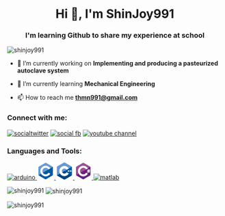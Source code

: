 <h1 align="center">Hi 👋, I'm ShinJoy991</h1>
<h3 align="center">I'm learning Github to share my experience at school</h3>

<p align="left"> <img src="https://komarev.com/ghpvc/?username=shinjoy991&label=Profile%20views&color=0e75b6&style=flat" alt="shinjoy991" /> </p>

- 🔭 I’m currently working on **Implementing and producing a pasteurized autoclave system**

- 🌱 I’m currently learning **Mechanical Engineering**

- 📫 How to reach me **thmn991@gmail.com**

<h3 align="left">Connect with me:</h3>
<p align="left">
<a href="https://twitter.com/socialtwitter" target="blank"><img align="center" src="https://raw.githubusercontent.com/rahuldkjain/github-profile-readme-generator/master/src/images/icons/Social/twitter.svg" alt="socialtwitter" height="30" width="40" /></a>
<a href="https://fb.com/social fb" target="blank"><img align="center" src="https://raw.githubusercontent.com/rahuldkjain/github-profile-readme-generator/master/src/images/icons/Social/facebook.svg" alt="social fb" height="30" width="40" /></a>
<a href="https://www.youtube.com/channel/UCKPwvVEwZchgXHVoIH0CDvQ" target="blank"><img align="center" src="https://raw.githubusercontent.com/rahuldkjain/github-profile-readme-generator/master/src/images/icons/Social/youtube.svg" alt="youtube channel" height="30" width="40" /></a>
</p>

<h3 align="left">Languages and Tools:</h3>
<p align="left"> <a href="https://www.arduino.cc/" target="_blank" rel="noreferrer"> <img src="https://cdn.worldvectorlogo.com/logos/arduino-1.svg" alt="arduino" width="40" height="40"/> </a> <a href="https://www.cprogramming.com/" target="_blank" rel="noreferrer"> <img src="https://raw.githubusercontent.com/devicons/devicon/master/icons/c/c-original.svg" alt="c" width="40" height="40"/> </a> <a href="https://www.w3schools.com/cpp/" target="_blank" rel="noreferrer"> <img src="https://raw.githubusercontent.com/devicons/devicon/master/icons/cplusplus/cplusplus-original.svg" alt="cplusplus" width="40" height="40"/> </a> <a href="https://www.w3schools.com/cs/" target="_blank" rel="noreferrer"> <img src="https://raw.githubusercontent.com/devicons/devicon/master/icons/csharp/csharp-original.svg" alt="csharp" width="40" height="40"/> </a> <a href="https://www.mathworks.com/" target="_blank" rel="noreferrer"> <img src="https://upload.wikimedia.org/wikipedia/commons/2/21/Matlab_Logo.png" alt="matlab" width="40" height="40"/> </a> </p>

<p><img align="left" src="https://github-readme-stats.vercel.app/api/top-langs?username=shinjoy991&show_icons=true&locale=en&layout=compact" alt="shinjoy991" /></p>

<p>&nbsp;<img align="center" src="https://github-readme-stats.vercel.app/api?username=shinjoy991&show_icons=true&locale=en" alt="shinjoy991" /></p>

<p><img align="center" src="https://github-readme-streak-stats.herokuapp.com/?user=shinjoy991&" alt="shinjoy991" /></p>
